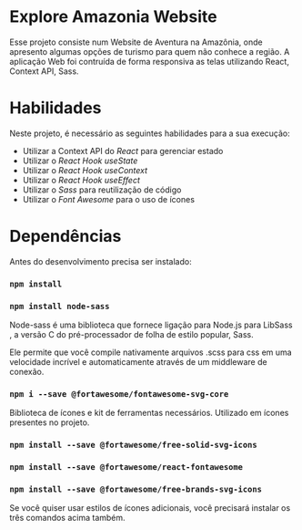 # Explore Amazonia Website

Esse projeto consiste num Website de Aventura na Amazônia, onde apresento algumas opções de turismo para quem não conhece a região. A aplicação Web foi contruída de forma responsiva as telas utilizando React, Context API, Sass. 


# Habilidades

Neste projeto, é necessário as seguintes habilidades para a sua execução:

  - Utilizar a Context API do _React_ para gerenciar estado
  - Utilizar o _React Hook useState_
  - Utilizar o _React Hook useContext_
  - Utilizar o _React Hook useEffect_
  - Utilizar o _Sass_ para reutilização de código
  - Utilizar o _Font Awesome_ para o uso de ícones


# Dependências

Antes do desenvolvimento precisa ser instalado:

### `npm install`

### `npm install node-sass`

Node-sass é uma biblioteca que fornece ligação para Node.js para LibSass , a versão C do pré-processador de folha de estilo popular, Sass.

Ele permite que você compile nativamente arquivos .scss para css em uma velocidade incrível e automaticamente através de um middleware de conexão.

### `npm i --save @fortawesome/fontawesome-svg-core`

Biblioteca de ícones e kit de ferramentas necessários. Utilizado em ícones presentes no projeto.

### `npm install --save @fortawesome/free-solid-svg-icons`

### `npm install --save @fortawesome/react-fontawesome`

### `npm install --save @fortawesome/free-brands-svg-icons`

Se você quiser usar estilos de ícones adicionais, você precisará instalar os três comandos acima também.


